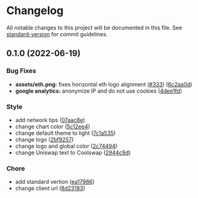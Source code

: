 # Changelog

All notable changes to this project will be documented in this file. See [standard-version](https://github.com/conventional-changelog/standard-version) for commit guidelines.

## 0.1.0 (2022-06-19)


### Bug Fixes

* **assets/eth.png:** fixes horizontal eth logo alignment ([#333](https://github.com/ginlink/swap-v2-info/issues/333)) ([6c2aa0d](https://github.com/ginlink/swap-v2-info/commit/6c2aa0d72ac212c9a66ac27d7836b6a9c70868b5))
* **google analytics:** anonymize IP and do not use cookies ([4dee1fd](https://github.com/ginlink/swap-v2-info/commit/4dee1fdc18ce079868bf0acefd0cdb489c454e4a))


### Style

* add network tips ([07aac8e](https://github.com/ginlink/swap-v2-info/commit/07aac8e9fa88f4b5b152ba18c7c8ed8e5c0b528b))
* change chart color ([5c12ee4](https://github.com/ginlink/swap-v2-info/commit/5c12ee40f9f6c098f51c78618a4c710e383403f0))
* change default theme to light ([7c1a535](https://github.com/ginlink/swap-v2-info/commit/7c1a535b9d17fbd8eeca12426e6662c58782a0a7))
* change logo ([2bf9257](https://github.com/ginlink/swap-v2-info/commit/2bf92573fc7e13ce65369aba18c5cbcc644b8742))
* change logo and global color ([2c74494](https://github.com/ginlink/swap-v2-info/commit/2c74494420dbea99e7c9529b27cd3c80762831ca))
* change Uniswap text to Coolswap ([2944c9d](https://github.com/ginlink/swap-v2-info/commit/2944c9d5b815e669c888908df0e65137355eebf7))


### Chore

* add standard vertion ([ea17986](https://github.com/ginlink/swap-v2-info/commit/ea17986636b3d66b1ea1bee6b44a9c8982bfab46))
* change client url ([8d23183](https://github.com/ginlink/swap-v2-info/commit/8d23183e4a9a7534a3d7456cbd595ecdc9793c6a))
